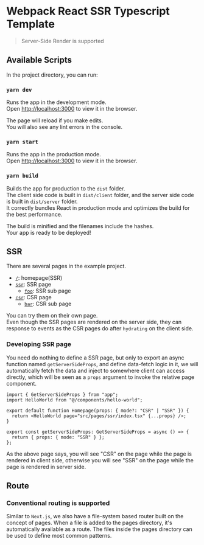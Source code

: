 # Webpack React SSR Typescript Template

> Server-Side Render is supported

## Available Scripts

In the project directory, you can run:

### `yarn dev`

Runs the app in the development mode. \
Open [http://localhost:3000](http://localhost:3000) to view it in the browser.

The page will reload if you make edits.\
You will also see any lint errors in the console.

### `yarn start`

Runs the app in the production mode. \
Open [http://localhost:3000](http://localhost:3000) to view it in the browser.

### `yarn build`

Builds the app for production to the `dist` folder. \
The client side code is built in `dist/client` folder, and the server side code is built in `dist/server` folder. \
It correctly bundles React in production mode and optimizes the build for the best performance.

The build is minified and the filenames include the hashes. \
Your app is ready to be deployed!

## SSR

There are several pages in the example project.

- [`/`](http://localhost:3000/): homepage(SSR)
- [`ssr`](http://localhost:3000/ssr): SSR page
  - [`foo`](http://localhost:3000/ssr/foo): SSR sub page
- [`csr`](http://localhost:3000/csr): CSR page
  - [`bar`](http://localhost:3000/csr/bar): CSR sub page

You can try them on their own page. \
Even though the SSR pages are rendered on the server side, they can response to events as the CSR pages do after `hydrating` on the client side.

### Developing SSR page

You need do nothing to define a SSR page, but only to export an async function named `getServerSideProps`, and define data-fetch logic in it, we will automatically fetch the data and inject to somewhere client can access directly, which will be seen as a `props` argument to invoke the relative page component.

```tsx
import { GetServerSideProps } from "app";
import HelloWorld from "@/components/hello-world";

export default function Homepage(props: { mode?: "CSR" | "SSR" }) {
  return <HelloWorld page="src/pages/ssr/index.tsx" {...props} />;
}

export const getServerSideProps: GetServerSideProps = async () => {
  return { props: { mode: "SSR" } };
};
```

As the above page says, you will see "CSR" on the page while the page is rendered in client side, otherwise you will see "SSR" on the page while the page is rendered in server side.

## Route

### Conventional routing is supported

Similar to `Next.js`, we also have a file-system based router built on the concept of pages.
When a file is added to the pages directory, it's automatically available as a route.
The files inside the pages directory can be used to define most common patterns.
